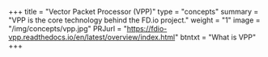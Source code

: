 +++
title = "Vector Packet Processor (VPP)"
type = "concepts"
summary = "VPP is the core technology behind the FD.io project."
weight = "1"
image = "/img/concepts/vpp.jpg"
PRJurl = "https://fdio-vpp.readthedocs.io/en/latest/overview/index.html"
btntxt = "What is VPP"
+++
